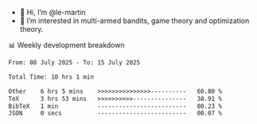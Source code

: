 - 👋 Hi, I’m @le-martin
- 👀 I’m interested in multi-armed bandits, game theory and optimization theory.
<!---- 💞️ I’m looking to collaborate on ...
- 📫 How to reach me ...-->

<!---
Tutorial for using WakaTime stats in GitHub profile: https://github.com/athul/waka-readme
-->

📊 Weekly development breakdown
<!--START_SECTION:waka-->

```txt
From: 08 July 2025 - To: 15 July 2025

Total Time: 10 hrs 1 min

Other    6 hrs 5 mins    >>>>>>>>>>>>>>>----------   60.80 %
TeX      3 hrs 53 mins   >>>>>>>>>>---------------   38.91 %
BibTeX   1 min           -------------------------   00.23 %
JSON     0 secs          -------------------------   00.07 %
```

<!--END_SECTION:waka-->

<!---
le-martin/le-martin is a ✨ special ✨ repository because its `README.md` (this file) appears on your GitHub profile.
You can click the Preview link to take a look at your changes.
--->
